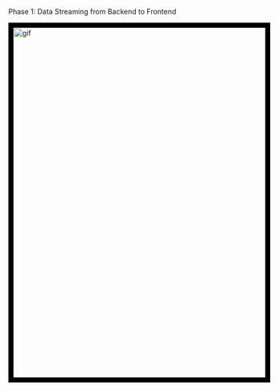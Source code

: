 Phase 1: Data Streaming from Backend to Frontend

<p><img width="700" align="left" alt="gif" src="./gifanimation.gif" style="border:10px solid black"  /></p>